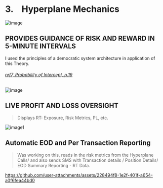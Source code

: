 # 3. &ensp; Hyperplane Mechanics

![image](https://github.com/user-attachments/assets/dd1a7f31-6429-46b2-8643-18bec6f00c94)



## PROVIDES GUIDANCE OF RISK AND REWARD IN 5-MINUTE INTERVALS

I used the principles of a democratic system architecture in application of this Theory.

###### [ref7, Probability of Intercept, p.19](https://apps.dtic.mil/sti/tr/pdf/ADA464771.pdf)

   
![image](https://github.com/user-attachments/assets/5598281f-73e4-42bd-ab2a-bc167ac58302)


## LIVE PROFIT AND LOSS OVERSIGHT
> Displays RT: Exposure, Risk Metrics, PL, etc.
 
![image1](https://github.com/user-attachments/assets/3bb2e602-479c-49b2-a38e-05400749cca5)




## Automatic EOD and Per Transaction Reporting 
> Was working on this, reads in the risk metrics from the Hyperplane
> Calls/ and also sends SMS with Transaction details / Position Details/ EOD Summary Reporting - RT Data.
   
https://github.com/user-attachments/assets/228494f8-1e2f-401f-a654-a0f6fea44bd0



